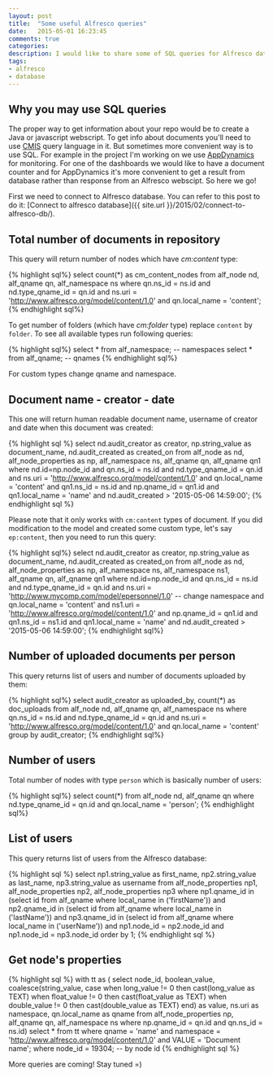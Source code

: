 ```yaml
---
layout: post
title:  "Some useful Alfresco queries"
date:   2015-05-01 16:23:45
comments: true
categories:
description: I would like to share some of SQL queries for Alfresco database which could be useful.
tags: 
- alfresco
- database
---
```


## Why you may use SQL queries

The proper way to get information about your repo would be to create a Java or javascript webscript. To get info about documents you'll need to use [CMIS](http://docs.alfresco.com/4.2/concepts/intrans-metadata-query.html) query language in it. But sometimes more convenient way is to use SQL. For example in the project I'm working on we use [AppDynamics](https://www.appdynamics.com/) for monitoring. For one of the dashboards we would like to have a document counter and for AppDynamics it's more convenient to get a result from database rather than response from an Alfresco webscipt. So here we go!

First we need to connect to Alfresco database. You can refer to this post to do it: [Connect to alfresco database]({{ site.url }}/2015/02/connect-to-alfresco-db/).

## Total number of documents in repository

This query will return number of nodes which have _cm:content_ type:

{% highlight sql%}
select count(*) as cm_content_nodes
from alf_node nd, alf_qname qn, alf_namespace ns
where qn.ns_id = ns.id
  and nd.type_qname_id = qn.id
  and ns.uri = 'http://www.alfresco.org/model/content/1.0'
  and qn.local_name = 'content';
{% endhighlight sql%}

To get number of folders (which have _cm:folder_ type) replace `content` by `folder`. To see all available types run following queries:

{% highlight sql%}
select * from alf_namespace; -- namespaces
select * from alf_qname;     -- qnames
{% endhighlight sql%}

For custom types change qname and namespace.

## Document name - creator - date

This one will return human readable document name, username of creator and date when this document was created:

{% highlight sql %}
select nd.audit_creator as creator, 
       np.string_value as document_name, 
       nd.audit_created as created_on
  from alf_node as nd, alf_node_properties as np, 
       alf_namespace ns, alf_qname qn, alf_qname qn1
 where nd.id=np.node_id
   and qn.ns_id = ns.id
   and nd.type_qname_id = qn.id
   and ns.uri = 'http://www.alfresco.org/model/content/1.0'
   and qn.local_name = 'content'
   and qn1.ns_id = ns.id
   and np.qname_id = qn1.id
   and qn1.local_name = 'name'
   and nd.audit_created > '2015-05-06 14:59:00';
{% endhighlight sql %}

Please note that it only works with `cm:content` types of document. If you did modification to the model and created some custom type, let's say `ep:content`, then you need to run this query:

{% highlight sql%}
select nd.audit_creator as creator, 
       np.string_value as document_name, 
       nd.audit_created as created_on
  from alf_node as nd, alf_node_properties as np, 
       alf_namespace ns, alf_namespace ns1, 
       alf_qname qn, alf_qname qn1
 where nd.id=np.node_id
   and qn.ns_id = ns.id
   and nd.type_qname_id = qn.id
   and ns.uri = 'http://www.mycomp.com/model/epersonnel/1.0' -- change namespace
   and qn.local_name = 'content'
   and ns1.uri = 'http://www.alfresco.org/model/content/1.0'
   and np.qname_id = qn1.id
   and qn1.ns_id = ns1.id
   and qn1.local_name = 'name'
   and nd.audit_created > '2015-05-06 14:59:00';
{% endhighlight sql%}

## Number of uploaded documents per person

This query returns list of users and number of documents uploaded by them:

{% highlight sql%}
select audit_creator as uploaded_by, count(*) as doc_uploads
  from alf_node nd, alf_qname qn, alf_namespace ns
 where qn.ns_id = ns.id
   and nd.type_qname_id = qn.id
   and ns.uri = 'http://www.alfresco.org/model/content/1.0'
   and qn.local_name = 'content'
 group by audit_creator;
{% endhighlight sql%}

## Number of users

Total number of nodes with type `person` which is basically number of users:

{% highlight sql%}
select count(*)
  from alf_node nd, alf_qname qn
 where nd.type_qname_id = qn.id
   and qn.local_name = 'person';
{% endhighlight sql%}

## List of users

This query returns list of users from the Alfresco database:

{% highlight sql %}
select np1.string_value as first_name, 
       np2.string_value as last_name, 
       np3.string_value as username
  from alf_node_properties np1, 
       alf_node_properties np2, 
       alf_node_properties np3
 where np1.qname_id in (select id from alf_qname where local_name in ('firstName'))
   and np2.qname_id in (select id from alf_qname where local_name in ('lastName'))
   and np3.qname_id in (select id from alf_qname where local_name in ('userName'))
   and np1.node_id = np2.node_id and np1.node_id = np3.node_id
 order by 1;
{% endhighlight sql %}

## Get node's properties

{% highlight sql %}
with tt as (
    select
      node_id,
      boolean_value,
      coalesce(string_value,
               case
                 when long_value != 0 then cast(long_value as TEXT)
                 when float_value != 0 then cast(float_value as TEXT)
                 when double_value != 0 then cast(double_value as TEXT)
               end) as value,
      ns.uri as namespace,
      qn.local_name as qname
    from
      alf_node_properties np,
      alf_qname qn,
      alf_namespace ns
    where np.qname_id =  qn.id
      and qn.ns_id = ns.id)
select * from tt
 where qname = 'name'
   and namespace = 'http://www.alfresco.org/model/content/1.0'
   and VALUE = 'Document name';
 where node_id = 19304; -- by node id
{% endhighlight sql %}

More queries are coming! Stay tuned =)
